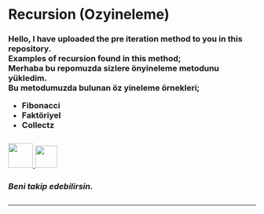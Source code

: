 # Recursion (Ozyineleme)

<html>
<body>

<h3>

<p> <strong>

Hello, I have uploaded the pre iteration method to you in this repository.<br>
Examples of recursion found in this method;<br>
Merhaba bu repomuzda sizlere önyineleme metodunu yükledim. <br>
Bu metodumuzda bulunan öz yineleme örnekleri;
<ul>
	<li>
		Fibonacci
   </li>
   <li>
   	Faktöriyel
   </li>
   <li>
   	Collectz
   </li>
</ul>
<h3>

<a href="https://www.linkedin.com/in/abdulkadirbulbul/" target="_blank"><img src="https://cdn.pixabay.com/photo/2017/08/22/11/56/linked-in-2668696_960_720.png" width="50px" height="50px">
</a>
<a href="https://www.instagram.com/benkadirbulbul/" target="_blank"><img src="https://gempire.co/wp-content/uploads/2018/05/instagram-round-flat-512.png" width="45px" height="45px">
</a>

<h5>
<p>Beni takip edebilirsin.</p>
</h5>

<hr>
</body>
</html>

